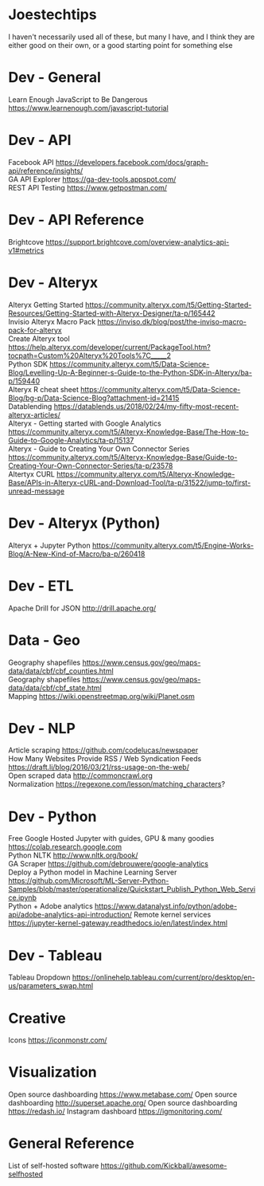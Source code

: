 # Joestechtips
I haven't necessarily used all of these, but many I have, and I think they are either good on their own, or a good starting point for something else<br>

# Dev - General
Learn Enough JavaScript to Be Dangerous	https://www.learnenough.com/javascript-tutorial

# Dev - API
Facebook API	https://developers.facebook.com/docs/graph-api/reference/insights/<br>
GA API Explorer https://ga-dev-tools.appspot.com/<br>
REST API Testing	https://www.getpostman.com/

# Dev - API Reference
Brightcove	https://support.brightcove.com/overview-analytics-api-v1#metrics

# Dev - Alteryx
Alteryx Getting Started	https://community.alteryx.com/t5/Getting-Started-Resources/Getting-Started-with-Alteryx-Designer/ta-p/165442<br>
Invisio Alteryx Macro Pack	https://inviso.dk/blog/post/the-inviso-macro-pack-for-alteryx<br>
Create Alteryx tool	https://help.alteryx.com/developer/current/PackageTool.htm?tocpath=Custom%20Alteryx%20Tools%7C_____2<br>
Python SDK	https://community.alteryx.com/t5/Data-Science-Blog/Levelling-Up-A-Beginner-s-Guide-to-the-Python-SDK-in-Alteryx/ba-p/159440<br>
Alteryx R cheat sheet	https://community.alteryx.com/t5/Data-Science-Blog/bg-p/Data-Science-Blog?attachment-id=21415<br>
Datablending	https://datablends.us/2018/02/24/my-fifty-most-recent-alteryx-articles/<br>
Alteryx - Getting started with Google Analytics	https://community.alteryx.com/t5/Alteryx-Knowledge-Base/The-How-to-Guide-to-Google-Analytics/ta-p/15137<br>
Alteryx - Guide to Creating Your Own Connector Series	https://community.alteryx.com/t5/Alteryx-Knowledge-Base/Guide-to-Creating-Your-Own-Connector-Series/ta-p/23578<br>
Altertyx CURL	https://community.alteryx.com/t5/Alteryx-Knowledge-Base/APIs-in-Alteryx-cURL-and-Download-Tool/ta-p/31522/jump-to/first-unread-message

# Dev - Alteryx (Python)
Alteryx + Jupyter Python	https://community.alteryx.com/t5/Engine-Works-Blog/A-New-Kind-of-Macro/ba-p/260418

# Dev - ETL
Apache Drill for JSON	http://drill.apache.org/<br>

# Data - Geo
Geography shapefiles	https://www.census.gov/geo/maps-data/data/cbf/cbf_counties.html<br>
Geography shapefiles	https://www.census.gov/geo/maps-data/data/cbf/cbf_state.html<br>
Mapping	https://wiki.openstreetmap.org/wiki/Planet.osm

# Dev - NLP
Article scraping	https://github.com/codelucas/newspaper<br>
How Many Websites Provide RSS / Web Syndication Feeds https://draft.li/blog/2016/03/21/rss-usage-on-the-web/<br>
Open scraped data http://commoncrawl.org<br>
Normalization https://regexone.com/lesson/matching_characters?

# Dev - Python
Free Google Hosted Jupyter with guides, GPU & many goodies https://colab.research.google.com<br>
Python NLTK	http://www.nltk.org/book/<br>
GA Scraper	https://github.com/debrouwere/google-analytics<br>
Deploy a Python model in Machine Learning Server https://github.com/Microsoft/ML-Server-Python-Samples/blob/master/operationalize/Quickstart_Publish_Python_Web_Service.ipynb<br>
Python + Adobe analytics	https://www.datanalyst.info/python/adobe-api/adobe-analytics-api-introduction/
Remote kernel services		https://jupyter-kernel-gateway.readthedocs.io/en/latest/index.html


# Dev - Tableau
Tableau Dropdown	https://onlinehelp.tableau.com/current/pro/desktop/en-us/parameters_swap.html

# Creative
Icons	https://iconmonstr.com/

# Visualization
Open source dashboarding https://www.metabase.com/
Open source dashboarding http://superset.apache.org/
Open source dashboarding https://redash.io/
Instagram dashboard https://igmonitoring.com/

# General Reference
List of self-hosted software https://github.com/Kickball/awesome-selfhosted
